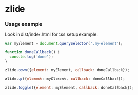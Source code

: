 # zlide

### Usage example

Look in dist/index.html for css setup example.

```javascript
var myElement = document.querySelector('.my-element');

function doneCallback() {
  console.log('done');
}

zlide.down({element: myElement, callback: doneCallback});

zlide.up({element: myElement, callback: doneCallback});

zlide.toggle({element: myElement, callback: doneCallback});
```
